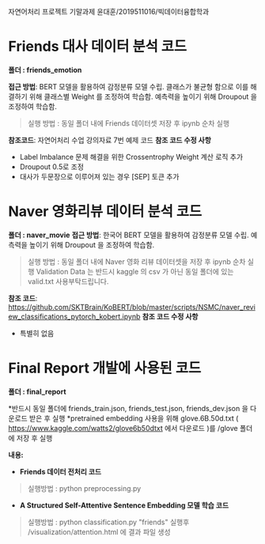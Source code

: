 자연어처리 프로젝트 기말과제
윤대훈/2019511016/빅데이터융합학과

# Friends 대사 데이터 분석 코드 
**폴더 : friends_emotion**

**접근 방법**: BERT 모델을 활용하여 감정분류 모델 수립. 
클래스가 불균형 함으로 이를 해결하기 위해 클래스별 Weight 를 조정하여 학습함.
예측력을 높이기 위해 Droupout 을 조정하여 학습함.
>  실행 방법 : 동일 폴더 내에 Friends 데이터셋 저장 후 ipynb 순차 실행

**참조코드**: 자연어처리 수업 강의자료 7번 예제 코드
**참조 코드 수정 사항**
- Label Imbalance 문제 해결을 위한 Crossentrophy Weight 계산 로직 추가
- Droupout 0.5로 조정
- 대사가 두문장으로 이루어져 있는 경우 [SEP] 토큰 추가

# Naver 영화리뷰 데이터 분석 코드
**폴더 : naver_movie**
**접근 방법**: 한국어 BERT 모델을 활용하여 감정분류 모델 수립. 
예측력을 높이기 위해 Droupout 을 조정하여 학습함.
> 실행 방법 : 동일 폴더 내에 Naver 영화 리뷰 데이터셋을 저장 후 ipynb 순차 실행
> Validation Data 는 반드시  kaggle 의 csv 가 아닌 동일 폴더에 있는 valid.txt 사용부탁드립니다.
> 
**참조 코드**: https://github.com/SKTBrain/KoBERT/blob/master/scripts/NSMC/naver_review_classifications_pytorch_kobert.ipynb
**참조 코드 수정 사항**
- 특별히 없음 

# Final Report 개발에 사용된 코드
**폴더 : final_report**

*반드시 동일 폴더에 friends_train.json, friends_test.json, friends_dev.json 을 다운로드 받은 후 실행
*pretrained embedding 사용을 위해 glove.6B.50d.txt ( https://www.kaggle.com/watts2/glove6b50dtxt 에서 다운로드 )를 /glove 폴더에 저장 후 실행

**내용:**
- **Friends 데이터 전처리 코드**
>실행방법 :  python preprocessing.py

- **A Structured Self-Attentive Sentence Embedding 모델 학습 코드**
>실행방법 : python classification.py "friends"
>실행후 /visualization/attention.html 에 결과 파일 생성

